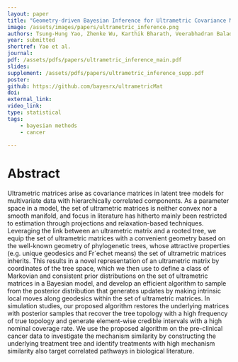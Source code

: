 ```yaml
---
layout: paper
title: "Geometry-driven Bayesian Inference for Ultrametric Covariance Matrices"
image: /assets/images/papers/ultrametric_inference.png
authors: Tsung-Hung Yao, Zhenke Wu, Karthik Bharath, Veerabhadran Baladandayuthapani
year: submitted
shortref: Yao et al.
journal:
pdf: /assets/pdfs/papers/ultrametric_inference_main.pdf
slides: 
supplement: /assets/pdfs/papers/ultrametric_inference_supp.pdf
poster: 
github: https://github.com/bayesrx/ultrametricMat
doi: 
external_link: 
video_link: 
type: statistical
tags:
    - bayesian methods
    - cancer
 
---
```


# Abstract

Ultrametric matrices arise as covariance matrices in latent tree models for multivariate data with hierarchically correlated components. As a parameter space in a model, the set of ultrametric matrices is neither convex nor a smooth manifold, and focus in literature has hitherto mainly been restricted to estimation through projections and relaxation-based techniques. Leveraging the link between an ultrametric matrix and a rooted tree, we equip the set of ultrametric matrices with a convenient geometry based on the well-known geometry of phylogenetic trees, whose attractive properties (e.g. unique geodesics and Fr´echet means) the set of ultrametric matrices inherits. This results in a novel representation of an ultrametric matrix by coordinates of the tree space, which we then use to define a class of Markovian and consistent prior distributions on the set of ultrametric matrices in a Bayesian model, and develop an efficient algorithm to sample from the posterior distribution that generates updates by making intrinsic local moves along geodesics within the set of ultrametric matrices. In simulation studies, our proposed algorithm restores the underlying matrices with posterior samples that recover the tree topology with a high frequency of true topology and generate element-wise credible intervals with a high nominal coverage rate. We use the proposed algorithm on the pre-clinical cancer data to investigate the mechanism similarity by constructing the underlying treatment tree and identify treatments with high mechanism similarity also target correlated pathways in biological literature.


